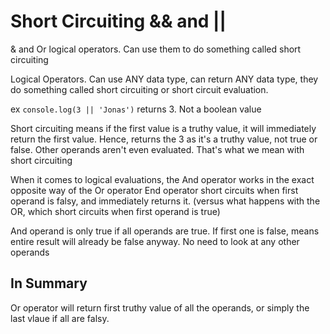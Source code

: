 # Short Circuiting && and ||

& and Or logical operators. Can use them to do something called short circuiting

Logical Operators. Can use ANY data type, can return ANY data type, they do something called short circuiting or short circuit evaluation.

ex `console.log(3 || 'Jonas')` returns 3. Not a boolean value

Short circuiting means if the first value is a truthy value, it will immediately return the first value. Hence, returns the 3 as it's a truthy value, not true or false. Other operands aren't even evaluated. That's what we mean with short circuiting

When it comes to logical evaluations, the And operator works in the exact opposite way of the Or operator
End operator short circuits when first operand is falsy, and immediately returns it. (versus what happens with the OR, which short circuits when first operand is true)

And operand is only true if all operands are true. If first one is false, means entire result will already be false anyway. No need to look at any other operands

## In Summary

Or operator will return first truthy value of all the operands, or simply the last vlaue if all are falsy.
